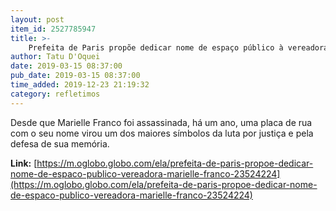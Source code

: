 ```yaml
---
layout: post
item_id: 2527785947
title: >-
    Prefeita de Paris propõe dedicar nome de espaço público à vereadora Marielle Franco
author: Tatu D'Oquei
date: 2019-03-15 08:37:00
pub_date: 2019-03-15 08:37:00
time_added: 2019-12-23 21:19:32
category: refletimos
---
```


Desde que Marielle Franco foi assassinada, há um ano, uma placa de rua com o seu nome virou um dos maiores símbolos da luta por justiça e pela defesa de sua memória.

**Link:** [https://m.oglobo.globo.com/ela/prefeita-de-paris-propoe-dedicar-nome-de-espaco-publico-vereadora-marielle-franco-23524224](https://m.oglobo.globo.com/ela/prefeita-de-paris-propoe-dedicar-nome-de-espaco-publico-vereadora-marielle-franco-23524224)

